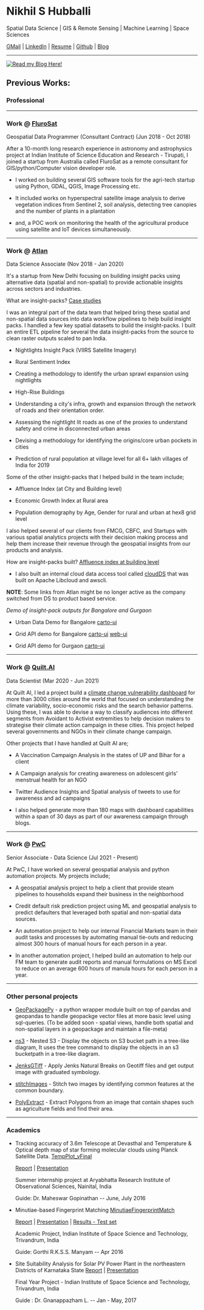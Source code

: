 # Nikhil S Hubballi

Spatial Data Science | GIS & Remote Sensing | Machine Learning | Space Sciences

[GMail](mailto:nikhil.hubballi@gmail.com) | [LinkedIn](https://in.linkedin.com/in/nikhilhubballi) | [Resume](https://samashti.github.io/Docs/resume-nikhil-hubballi.pdf) | [Github](https://www.github.com/samashti) | [Blog](https://samashti.tech)

---

[![Read my Blog Here!](https://samashti.github.io/docs/read-my-blog-banner.png)](https://samashti.tech)

## **Previous Works:**

### **Professional**

---

### Work @ [FluroSat](https://flurosat.com/)

Geospatial Data Programmer (Consultant Contract) (Jun 2018 - Oct 2018)

After a 10-month long research experience in astronomy and astrophysics project at Indian Institute of Science Education and Research - Tirupati, I joined a startup from Australia called FluroSat as a remote consultant for GIS/python/Computer vision developer role.

- I worked on building several GIS software tools for the agri-tech startup using Python, GDAL, QGIS, Image Processing etc.

- It included works on hyperspectral satellite image analysis to derive vegetation indices from Sentinel 2, soil analysis, detecting tree canopies and the number of plants in a plantation

- and, a POC work on monitoring the health of the agricultural produce using satellite and IoT devices simultaneously.

---

### Work @ [Atlan](https://atlan.com/)

Data Science Associate (Nov 2018 - Jan 2020)

It's a startup from New Delhi focusing on building insight packs using alternative data (spatial and non-spatial) to provide actionable insights across sectors and industries.

What are insight-packs? [Case studies](https://drive.google.com/open?id=0Bw2onH2foCdMTjMzMXdGM2loN19TNTFFNFJDbGtMZUdvQnJv)

I was an integral part of the data team that helped bring these spatial and non-spatial data sources into data workflow pipelines to help build insight packs. I handled a few key spatial datasets to build the insight-packs. I built an entire ETL pipeline for several the data insight-packs from the source to clean raster outputs scaled to pan India.

- Nightlights Insight Pack (VIIRS Satellite Imagery)

- Rural Sentiment Index

- Creating a methodology to identify the urban sprawl expansion using nightlights

- High-Rise Buildings

- Understanding a city's infra, growth and expansion through the network of roads and their orientation order.

- Assessing the nightlight lit roads as one of the proxies to understand safety and crime in disconnected urban areas

- Devising a methodology for identifying the origins/core urban pockets in cities

- Prediction of rural population at village level for all 6+ lakh villages of India for 2019

Some of the other insight-packs that I helped build in the team include;

- Affluence Index (at City and Building level)

- Economic Growth Index at Rural area

- Population demography by Age, Gender for rural and urban at hex8 grid level

I also helped several of our clients from FMCG, CBFC, and Startups with various spatial analytics projects with their decision making process and help them increase their revenue through the geospatial insights from our products and analysis.

How are insight-packs built? [Affluence index at building level](https://drive.google.com/open?id=0Bw2onH2foCdMN2duMkQxY3Utc2xmU0J4Q0JOaEllQjFmTk1R)

- I also built an internal cloud data access tool called [cloudDS](https://samashti.github.io/works/cloud_m.html) that was built on Apache Libcloud and awscli.

**NOTE**: Some links from Atlan might be no longer active as the company switched from DS to product based service.

_Demo of insight-pack outputs for Bangalore and Gurgaon_

- Urban Data Demo for Bangalore [carto-ui](https://dev-gis.socialcops.com/user/statlas-user-hul/builder/0d71a337-4bae-4604-9cbc-972473f37434/embed)

- Grid API demo for Bangalore [carto-ui](https://dev-gis.socialcops.com/user/gollum/builder/b67daabb-4022-44b0-b630-21f79ba7e447/embed_protected) [web-ui](https://api-grid-ui.atlan.com/)

- Grid API demo for Gurgaon [carto-ui](https://dev-gis.socialcops.com/user/statlas-user-hul/builder/c235068a-ae01-441b-9378-d1c7024c6241/embed)

---

### Work @ [Quilt.AI](https://quilt.ai/)

Data Scientist (Mar 2020 - Jun 2021)

At Quilt AI, I led a project build a [climate change vulnerability dashboard](https://www.quilt.ai/post/putting-climate-and-data-into-action) for more than 3000 cities around the world that focused on understanding the climate variability, socio-economic risks and the search behavior patterns. Using these, I was able to devise a way to classify audiences into different segments from Avoidant to Activist extremities to help decision makers to strategise their climate action campaign in these cities. This project helped several governments and NGOs in their climate change campaign.

Other projects that I have handled at Quilt AI are;

- A Vaccination Campaign Analysis in the states of UP and Bihar for a client

- A Campaign analysis for creating awareness on adolescent girls' menstrual health for an NGO

- Twitter Audience Insights and Spatial analysis of tweets to use for awareness and ad campaigns

- I also helped generate more than 180 maps with dashboard capabilities within a span of 30 days as part of our awareness campaign through blogs.

---

### Work @ [PwC](https://quilt.ai/)

Senior Associate - Data Science (Jul 2021 - Present)

At PwC, I have worked on several geospatial analysis and python automation projects. My projects include;

- A geospatial analysis project to help a client that provide steam pipelines to households expand their business in the neighborhood

- Credit default risk prediction project using ML and geospatial analysis to predict defaulters that leveraged both spatial and non-spatial data sources.

- An automation project to help our internal Financial Markets team in their audit tasks and processes by automating manual tie-outs and reducing almost 300 hours of manual hours for each person in a year.

- In another automation project, I helped build an automation to help our FM team to generate audit reports and manual formulations on MS Excel to reduce on an average 600 hours of manula hours for each person in a year.

---

### Other personal projects

- [GeoPackagePy](https://github.com/samashti/GeoPackage-py) - a python wrapper module built on top of pandas and geopandas to handle geopackge vector files at more basic level using sql-queries. (To be added soon - spatial views, handle both spatial and non-spatial layers in a geopackage and maintain a file-meta)

- [ns3](https://github.com/samashti/ns3) - Nested S3 - Display the objects on S3 bucket path in a tree-like diagram, It uses the tree command to display the objects in an s3 bucketpath in a tree-like diagram.

- [JenksGTiff](https://github.com/samashti/JenksGTiff) - Apply Jenks Natural Breaks on Geotiff files and get output image with graduated symbology.

- [stitchImages](https://github.com/samashti/stitchImages) - Stitch two images by identifying common features at the common boundary.

- [PolyExtract](https://github.com/samashti/PolyExtract) - Extract Polygons from an image that contain shapes such as agriculture fields and find their area.

---

### **Academics**

- Tracking accuracy of 3.6m Telescope at Devasthal and Temperature & Optical depth map of star forming molecular clouds using Planck Satellite Data. [TempPlot_vFinal](https://github.com/samashti/TempPlot_vFinal)

  [Report](https://github.com/samashti/TempPlot_vFinal/blob/master/Docs/final_report.pdf) | [Presentation](https://github.com/samashti/TempPlot_vFinal/blob/master/Docs/presentation.pdf)

  Summer internship project at Aryabhatta Research Institute of Observational Sciences, Nainital, India

  Guide: Dr. Maheswar Gopinathan -- June, July 2016

- Minutiae-based Fingerprint Matching [MinutiaeFingerprintMatch](https://github.com/samashti/MinutiaeFingerprintMatch)

  [Report](https://github.com/samashti/MinutiaeFingerprintMatch/blob/master/Docs/Report.pdf) | [Presentation](https://github.com/samashti/MinutiaeFingerprintMatch/blob/master/Docs/Final%20Presentation.pdf) | [Results - Test set](https://github.com/samashti/MinutiaeFingerprintMatch/blob/master/Docs/Results%20on%20Testset.pdf)

  Academic Project, Indian Institute of Space Science and Technology, Trivandrum, India

  Guide: Gorthi R.K.S.S. Manyam -- Apr 2016

- Site Suitability Analysis for Solar PV Power Plant in the northeastern Districts of Karnataka State [Report](https://samashti.github.io/Docs/Nikhil_PS2013_Final_year_project.pdf) | [Presentation](https://samashti.github.io/Docs/Nikhil_PS2013_Final_year_project_presentation.pdf)

  Final Year Project - Indian Institute of Space Science and Technology, Trivandrum, India

  Guide : Dr. Gnanappazham L. -- Jan - May, 2017
